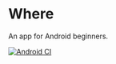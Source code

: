 # Where
An app for Android beginners.

[![Android CI](https://github.com/LiangchengJ/where/actions/workflows/android.yml/badge.svg?branch=main)](https://github.com/LiangchengJ/where/actions/workflows/android.yml)
